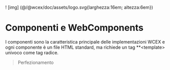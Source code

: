 <!--DESC: {icon:{name:"explore"},id:7} -->

! [img] (@/@wcex/doc/assets/logo.svg{larghezza:16em; altezza:6em})

# Componenti e WebComponents

I componenti sono la caratteristica principale delle implementazioni WCEX e ogni componente è un file HTML standard, ma richiede un tag **\<template\> univoco come tag radice.

> Perfezionamento
